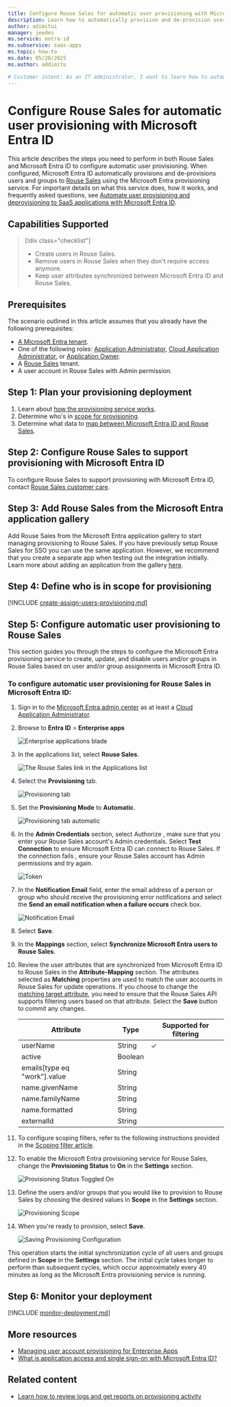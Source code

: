 ```yaml
---
title: Configure Rouse Sales for automatic user provisioning with Microsoft Entra ID
description: Learn how to automatically provision and de-provision user accounts from Microsoft Entra ID to Rouse Sales.
author: adimitui
manager: jeedes
ms.service: entra-id
ms.subservice: saas-apps
ms.topic: how-to
ms.date: 05/20/2025
ms.author: addimitu

# Customer intent: As an IT administrator, I want to learn how to automatically provision and deprovision user accounts from Microsoft Entra ID to Rouse Sales so that I can streamline the user management process and ensure that users have the appropriate access to Rouse Sales.
---
```


# Configure Rouse Sales for automatic user provisioning with Microsoft Entra ID

This article describes the steps you need to perform in both Rouse Sales and Microsoft Entra ID to configure automatic user provisioning. When configured, Microsoft Entra ID automatically provisions and de-provisions users and groups to [Rouse Sales](https://www.rouseservices.com/) using the Microsoft Entra provisioning service. For important details on what this service does, how it works, and frequently asked questions, see [Automate user provisioning and deprovisioning to SaaS applications with Microsoft Entra ID](~/identity/app-provisioning/user-provisioning.md). 


## Capabilities Supported
> [!div class="checklist"]
> * Create users in Rouse Sales.
> * Remove users in Rouse Sales when they don't require access anymore.
> * Keep user attributes synchronized between Microsoft Entra ID and Rouse Sales.

## Prerequisites

The scenario outlined in this article assumes that you already have the following prerequisites:

* [A Microsoft Entra tenant](~/identity-platform/quickstart-create-new-tenant.md). 
* One of the following roles: [Application Administrator](/entra/identity/role-based-access-control/permissions-reference#application-administrator), [Cloud Application Administrator](/entra/identity/role-based-access-control/permissions-reference#cloud-application-administrator), or [Application Owner](/entra/fundamentals/users-default-permissions#owned-enterprise-applications). 
* A [Rouse Sales](https://www.rouseservices.com/) tenant.
* A user account in Rouse Sales with Admin permission.

## Step 1: Plan your provisioning deployment
1. Learn about [how the provisioning service works](~/identity/app-provisioning/user-provisioning.md).
1. Determine who's in [scope for provisioning](~/identity/app-provisioning/define-conditional-rules-for-provisioning-user-accounts.md).
1. Determine what data to [map between Microsoft Entra ID and Rouse Sales](~/identity/app-provisioning/customize-application-attributes.md). 

<a name='step-2-configure-rouse-sales-to-support-provisioning-with-azure-ad'></a>

## Step 2: Configure Rouse Sales to support provisioning with Microsoft Entra ID

To configure Rouse Sales to support provisioning with Microsoft Entra ID, contact [Rouse Sales customer care](https://www.rouseservices.com/contact-us/).


<a name='step-3-add-rouse-sales-from-the-azure-ad-application-gallery'></a>

## Step 3: Add Rouse Sales from the Microsoft Entra application gallery



Add Rouse Sales from the Microsoft Entra application gallery to start managing provisioning to Rouse Sales. If you have previously setup Rouse Sales for SSO you can use the same application. However, we recommend that you create a separate app when testing out the integration initially. Learn more about adding an application from the gallery [here](~/identity/enterprise-apps/add-application-portal.md).

## Step 4: Define who is in scope for provisioning 

[!INCLUDE [create-assign-users-provisioning.md](~/identity/saas-apps/includes/create-assign-users-provisioning.md)]

## Step 5: Configure automatic user provisioning to Rouse Sales 

This section guides you through the steps to configure the Microsoft Entra provisioning service to create, update, and disable users and/or groups in Rouse Sales based on user and/or group assignments in Microsoft Entra ID.

<a name='to-configure-automatic-user-provisioning-for-rouse-sales-in-azure-ad'></a>

### To configure automatic user provisioning for Rouse Sales in Microsoft Entra ID:

1. Sign in to the [Microsoft Entra admin center](https://entra.microsoft.com) as at least a [Cloud Application Administrator](~/identity/role-based-access-control/permissions-reference.md#cloud-application-administrator).
1. Browse to **Entra ID** > **Enterprise apps**

	![Enterprise applications blade](common/enterprise-applications.png)

1. In the applications list, select **Rouse Sales**.

	![The Rouse Sales link in the Applications list](common/all-applications.png)

1. Select the **Provisioning** tab.

	![Provisioning tab](common/provisioning.png)

1. Set the **Provisioning Mode** to **Automatic**.

	![Provisioning tab automatic](common/provisioning-automatic.png)

1. In the **Admin Credentials** section, select Authorize , make sure that you enter your Rouse Sales account's Admin credentials. Select **Test Connection** to ensure Microsoft Entra ID can connect to Rouse Sales. If the connection fails , ensure your Rouse Sales account has Admin permissions and try again.

   ![Token](media/rouse-sales-provisioning-tutorial/rouse-sales-authorize.png)
1. In the **Notification Email** field, enter the email address of a person or group who should receive the provisioning error notifications and select the **Send an email notification when a failure occurs** check box.

	![Notification Email](common/provisioning-notification-email.png)

1. Select **Save**.

1. In the **Mappings** section, select **Synchronize Microsoft Entra users to Rouse Sales**.

1. Review the user attributes that are synchronized from Microsoft Entra ID to Rouse Sales in the **Attribute-Mapping** section. The attributes selected as **Matching** properties are used to match the user accounts in Rouse Sales for update operations. If you choose to change the [matching target attribute](~/identity/app-provisioning/customize-application-attributes.md), you need to ensure that the Rouse Sales API supports filtering users based on that attribute. Select the **Save** button to commit any changes.

   |Attribute|Type|Supported for filtering|
   |---|---|---|
   |userName|String|&check;
   |active|Boolean|   
   |emails[type eq "work"].value|String|
   |name.givenName|String|
   |name.familyName|String|
   |name.formatted|String|
   |externalId|String|

1. To configure scoping filters, refer to the following instructions provided in the [Scoping filter  article](~/identity/app-provisioning/define-conditional-rules-for-provisioning-user-accounts.md).

1. To enable the Microsoft Entra provisioning service for Rouse Sales, change the **Provisioning Status** to **On** in the **Settings** section.

	![Provisioning Status Toggled On](common/provisioning-toggle-on.png)

1. Define the users and/or groups that you would like to provision to Rouse Sales by choosing the desired values in **Scope** in the **Settings** section.

	![Provisioning Scope](common/provisioning-scope.png)

1. When you're ready to provision, select **Save**.

	![Saving Provisioning Configuration](common/provisioning-configuration-save.png)

This operation starts the initial synchronization cycle of all users and groups defined in **Scope** in the **Settings** section. The initial cycle takes longer to perform than subsequent cycles, which occur approximately every 40 minutes as long as the Microsoft Entra provisioning service is running. 

## Step 6: Monitor your deployment

[!INCLUDE [monitor-deployment.md](~/identity/saas-apps/includes/monitor-deployment.md)]

## More resources

* [Managing user account provisioning for Enterprise Apps](~/identity/app-provisioning/configure-automatic-user-provisioning-portal.md)
* [What is application access and single sign-on with Microsoft Entra ID?](~/identity/enterprise-apps/what-is-single-sign-on.md)

## Related content

* [Learn how to review logs and get reports on provisioning activity](~/identity/app-provisioning/check-status-user-account-provisioning.md)
